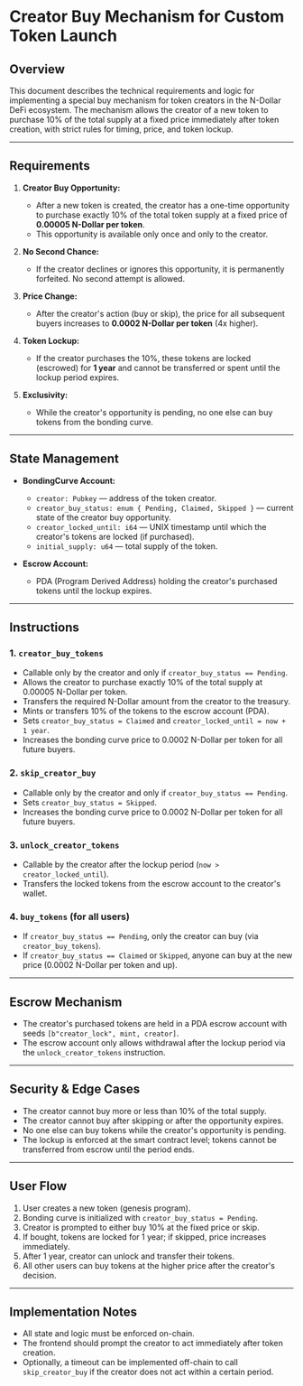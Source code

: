 # Creator Buy Mechanism for Custom Token Launch

## Overview

This document describes the technical requirements and logic for implementing a special buy mechanism for token creators in the N-Dollar DeFi ecosystem. The mechanism allows the creator of a new token to purchase 10% of the total supply at a fixed price immediately after token creation, with strict rules for timing, price, and token lockup.

---

## Requirements

1. **Creator Buy Opportunity:**

   - After a new token is created, the creator has a one-time opportunity to purchase exactly 10% of the total token supply at a fixed price of **0.00005 N-Dollar per token**.
   - This opportunity is available only once and only to the creator.

2. **No Second Chance:**

   - If the creator declines or ignores this opportunity, it is permanently forfeited. No second attempt is allowed.

3. **Price Change:**

   - After the creator's action (buy or skip), the price for all subsequent buyers increases to **0.0002 N-Dollar per token** (4x higher).

4. **Token Lockup:**

   - If the creator purchases the 10%, these tokens are locked (escrowed) for **1 year** and cannot be transferred or spent until the lockup period expires.

5. **Exclusivity:**
   - While the creator's opportunity is pending, no one else can buy tokens from the bonding curve.

---

## State Management

- **BondingCurve Account:**

  - `creator: Pubkey` — address of the token creator.
  - `creator_buy_status: enum { Pending, Claimed, Skipped }` — current state of the creator buy opportunity.
  - `creator_locked_until: i64` — UNIX timestamp until which the creator's tokens are locked (if purchased).
  - `initial_supply: u64` — total supply of the token.

- **Escrow Account:**
  - PDA (Program Derived Address) holding the creator's purchased tokens until the lockup expires.

---

## Instructions

### 1. `creator_buy_tokens`

- Callable only by the creator and only if `creator_buy_status == Pending`.
- Allows the creator to purchase exactly 10% of the total supply at 0.00005 N-Dollar per token.
- Transfers the required N-Dollar amount from the creator to the treasury.
- Mints or transfers 10% of the tokens to the escrow account (PDA).
- Sets `creator_buy_status = Claimed` and `creator_locked_until = now + 1 year`.
- Increases the bonding curve price to 0.0002 N-Dollar per token for all future buyers.

### 2. `skip_creator_buy`

- Callable only by the creator and only if `creator_buy_status == Pending`.
- Sets `creator_buy_status = Skipped`.
- Increases the bonding curve price to 0.0002 N-Dollar per token for all future buyers.

### 3. `unlock_creator_tokens`

- Callable by the creator after the lockup period (`now > creator_locked_until`).
- Transfers the locked tokens from the escrow account to the creator's wallet.

### 4. `buy_tokens` (for all users)

- If `creator_buy_status == Pending`, only the creator can buy (via `creator_buy_tokens`).
- If `creator_buy_status == Claimed` or `Skipped`, anyone can buy at the new price (0.0002 N-Dollar per token and up).

---

## Escrow Mechanism

- The creator's purchased tokens are held in a PDA escrow account with seeds `[b"creator_lock", mint, creator]`.
- The escrow account only allows withdrawal after the lockup period via the `unlock_creator_tokens` instruction.

---

## Security & Edge Cases

- The creator cannot buy more or less than 10% of the total supply.
- The creator cannot buy after skipping or after the opportunity expires.
- No one else can buy tokens while the creator's opportunity is pending.
- The lockup is enforced at the smart contract level; tokens cannot be transferred from escrow until the period ends.

---

## User Flow

1. User creates a new token (genesis program).
2. Bonding curve is initialized with `creator_buy_status = Pending`.
3. Creator is prompted to either buy 10% at the fixed price or skip.
4. If bought, tokens are locked for 1 year; if skipped, price increases immediately.
5. After 1 year, creator can unlock and transfer their tokens.
6. All other users can buy tokens at the higher price after the creator's decision.

---

## Implementation Notes

- All state and logic must be enforced on-chain.
- The frontend should prompt the creator to act immediately after token creation.
- Optionally, a timeout can be implemented off-chain to call `skip_creator_buy` if the creator does not act within a certain period.
